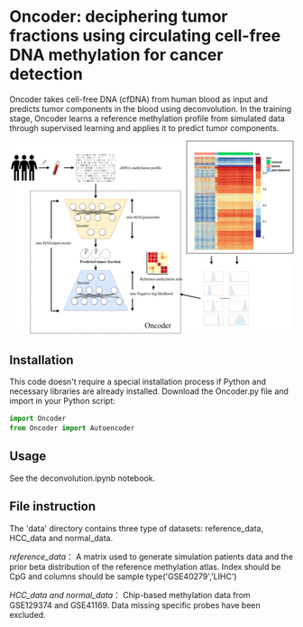 # Oncoder: deciphering tumor fractions using circulating cell-free DNA methylation for cancer detection
Oncoder takes cell-free DNA (cfDNA) from human blood as input and predicts tumor components in the blood using deconvolution. In the training stage, Oncoder learns a reference methylation profile from simulated data through supervised learning and applies it to predict tumor components.

![Overview](https://github.com/yyp1999/Oncoder/blob/main/Oncoder.png)


## Installation
This code doesn't require a special installation process if Python and necessary libraries are already installed. Download the Oncoder.py file and import in your Python script:
```python
import Oncoder
from Oncoder import Autoencoder
```

## Usage
See the deconvolution.ipynb notebook.

## File instruction
The 'data' directory contains three type of datasets: reference_data, HCC_data and normal_data.

  _reference_data_：
  A matrix used to generate simulation patients data and the prior beta distribution of the reference methylation atlas.  Index should be CpG and columns should be sample type('GSE40279','LIHC')

  _HCC_data and normal_data_：
  Chip-based methylation data from GSE129374 and GSE41169. Data missing specific probes have been excluded.
